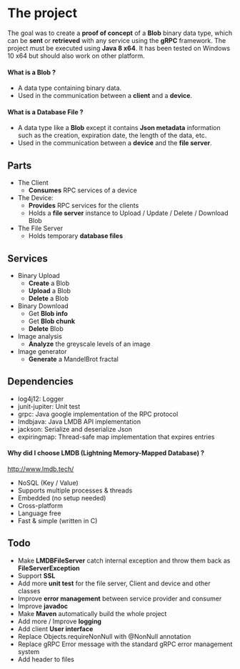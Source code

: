 # The project
The goal was to create a **proof of concept** of a **Blob** binary data type, which can be **sent** or **retrieved** with any service using the **gRPC** framework.
The project must be executed using **Java 8 x64**. It has been tested on Windows 10 x64 but should also work on other platform.

#### What is a Blob ?
- A data type containing binary data.
- Used in the communication between a **client** and a **device**.

#### What is a Database File ?
- A data type like a **Blob** except it contains **Json metadata** information such as the creation, expiration date, the length of the data, etc.
- Used in the communication between a **device** and the **file server**.

## Parts
- The Client
    - **Consumes** RPC services of a device
- The Device: 
    - **Provides** RPC services for the clients
    - Holds a **file server** instance to Upload / Update / Delete / Download Blob
- The File Server
    - Holds temporary **database files** 
    
## Services
- Binary Upload
    - **Create** a Blob
    - **Upload** a Blob
    - **Delete** a Blob
- Binary Download
    - Get **Blob info**
    - Get **Blob chunk**
    - **Delete** Blob
- Image analysis
    - **Analyze** the greyscale levels of an image
- Image generator
    - **Generate** a MandelBrot fractal

## Dependencies
- log4j12: Logger
- junit-jupiter: Unit test
- grpc: Java google implementation of the RPC protocol
- lmdbjava: Java LMDB API implementation
- jackson: Serialize and deserialize Json
- expiringmap: Thread-safe map implementation that expires entries

#### Why did I choose LMDB (Lightning Memory-Mapped Database) ?
http://www.lmdb.tech/
- NoSQL (Key / Value)
- Supports multiple processes & threads
- Embedded (no setup needed)
- Cross-platform 
- Language free
- Fast & simple (written in C)
   
## Todo
- Make **LMDBFileServer** catch internal exception and throw them back as **FileServerException**
- Support **SSL**
- Add more **unit test** for the file server, Client and device and other classes
- Improve **error management** between service provider and consumer
- Improve **javadoc**
- Make **Maven** automatically build the whole project
- Add more / Improve **logging**
- Add client **User interface**
- Replace Objects.requireNonNull with @NonNull annotation
- Replace gRPC Error message with the standard gRPC error management system 
- Add header to files